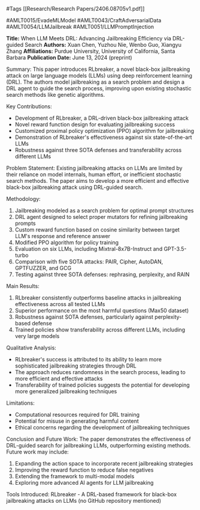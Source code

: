 #Tags
[[Research/Research Papers/2406.08705v1.pdf]]

#AMLT0015/EvadeMLModel
#AMLT0043/CraftAdversarialData
#AMLT0054/LLMJailbreak
#AMLT0051/LLMPromptInjection

**Title:** When LLM Meets DRL: Advancing Jailbreaking Efficiency via DRL-guided Search
**Authors:** Xuan Chen, Yuzhou Nie, Wenbo Guo, Xiangyu Zhang
**Affiliations:** Purdue University, University of California, Santa Barbara
**Publication Date:** June 13, 2024 (preprint)

Summary:
This paper introduces RLbreaker, a novel black-box jailbreaking attack on large language models (LLMs) using deep reinforcement learning (DRL). The authors model jailbreaking as a search problem and design a DRL agent to guide the search process, improving upon existing stochastic search methods like genetic algorithms.

Key Contributions:
- Development of RLbreaker, a DRL-driven black-box jailbreaking attack
- Novel reward function design for evaluating jailbreaking success
- Customized proximal policy optimization (PPO) algorithm for jailbreaking
- Demonstration of RLbreaker's effectiveness against six state-of-the-art LLMs
- Robustness against three SOTA defenses and transferability across different LLMs

Problem Statement:
Existing jailbreaking attacks on LLMs are limited by their reliance on model internals, human effort, or inefficient stochastic search methods. The paper aims to develop a more efficient and effective black-box jailbreaking attack using DRL-guided search.

Methodology:
1. Jailbreaking modeled as a search problem for optimal prompt structures
2. DRL agent designed to select proper mutators for refining jailbreaking prompts
3. Custom reward function based on cosine similarity between target LLM's response and reference answer
4. Modified PPO algorithm for policy training
5. Evaluation on six LLMs, including Mixtral-8x7B-Instruct and GPT-3.5-turbo
6. Comparison with five SOTA attacks: PAIR, Cipher, AutoDAN, GPTFUZZER, and GCG
7. Testing against three SOTA defenses: rephrasing, perplexity, and RAIN

Main Results:
1. RLbreaker consistently outperforms baseline attacks in jailbreaking effectiveness across all tested LLMs
2. Superior performance on the most harmful questions (Max50 dataset)
3. Robustness against SOTA defenses, particularly against perplexity-based defense
4. Trained policies show transferability across different LLMs, including very large models

Qualitative Analysis:
- RLbreaker's success is attributed to its ability to learn more sophisticated jailbreaking strategies through DRL
- The approach reduces randomness in the search process, leading to more efficient and effective attacks
- Transferability of trained policies suggests the potential for developing more generalized jailbreaking techniques

Limitations:
- Computational resources required for DRL training
- Potential for misuse in generating harmful content
- Ethical concerns regarding the development of jailbreaking techniques

Conclusion and Future Work:
The paper demonstrates the effectiveness of DRL-guided search for jailbreaking LLMs, outperforming existing methods. Future work may include:
1. Expanding the action space to incorporate recent jailbreaking strategies
2. Improving the reward function to reduce false negatives
3. Extending the framework to multi-modal models
4. Exploring more advanced AI agents for LLM jailbreaking

Tools Introduced:
RLbreaker - A DRL-based framework for black-box jailbreaking attacks on LLMs (no GitHub repository mentioned)